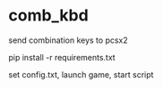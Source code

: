 # comb_kbd
send combination keys to pcsx2

pip install -r requirements.txt

set config.txt, launch game, start script

